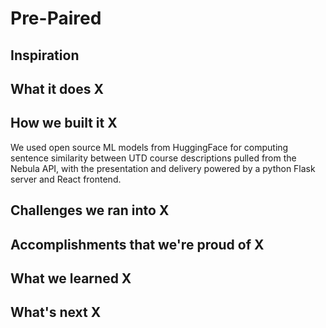 # Pre-Paired

## Inspiration 

## What it does X

## How we built it X
We used open source ML models from HuggingFace for computing sentence similarity between UTD course descriptions pulled from the Nebula API, with the presentation and delivery powered by a python Flask server and React frontend.

## Challenges we ran into X

## Accomplishments that we're proud of X

## What we learned X

## What's next X